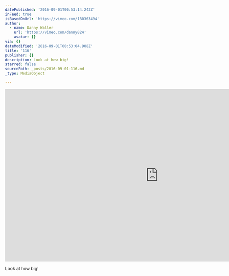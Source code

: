 ```yaml
---
datePublished: '2016-09-01T00:53:14.242Z'
inFeed: true
isBasedOnUrl: 'https://vimeo.com/180363494'
author:
  - name: Danny Waller
    url: 'https://vimeo.com/danny824'
    avatar: {}
via: {}
dateModified: '2016-09-01T00:53:04.908Z'
title: '116'
publisher: {}
description: Look at how big!
starred: false
sourcePath: _posts/2016-09-01-116.md
_type: MediaObject

---
```

<iframe src="https://cdn.embedly.com/widgets/media.html?src=https%3A%2F%2Fplayer.vimeo.com%2Fvideo%2F180363494&amp;url=https%3A%2F%2Fvimeo.com%2F180363494&amp;image=https%3A%2F%2Fi.vimeocdn.com%2Fvideo%2F588569914_1280.jpg&amp;key=b7d04c9b404c499eba89ee7072e1c4f7&amp;type=text%2Fhtml&amp;schema=vimeo" width="1000" height="563" scrolling="no" frameborder="0" allowfullscreen="" style=""></iframe>

Look at how big!